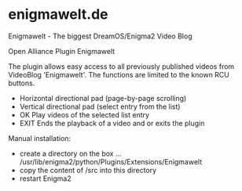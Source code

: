# enigmawelt.de
Enigmawelt - The biggest DreamOS/Enigma2 Video Blog

Open Alliance Plugin Enigmawelt

The plugin allows easy access to all previously published videos from VideoBlog 'Enigmawelt'. The functions are limited to the known RCU buttons.

- Horizontal directional pad (page-by-page scrolling)
- Vertical directional pad (select entry from the list)
- OK Play videos of the selected list entry
- EXIT Ends the playback of a video and or exits the plugin

Manual installation:

- create a directory on the box ... /usr/lib/enigma2/python/Plugins/Extensions/Enigmawelt
- copy the content of /src into this directory
- restart Enigma2

